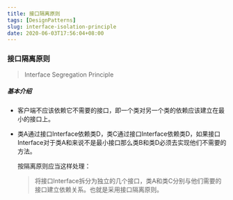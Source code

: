 ```yaml
---
title: 接口隔离原则
tags: [DesignPatterns]
slug: interface-isolation-principle
date: 2020-06-03T17:56:04+08:00
---
```


### 接口隔离原则

> Interface Segregation Principle
>
> <!--more-->

##### 基本介绍

- 客户端不应该依赖它不需要的接口，即一个类对另一个类的依赖应该建立在最小的接口上。

- 类A通过接口Interface依赖类D，类C通过接口Interface依赖类D，如果接口Interface对于类A和来说不是最小接口那么类B和类D必须去实现他们不需要的方法。

  

  按隔离原则应当这样处理：

  > 将接口Interface拆分为独立的几个接口，类A和类C分别与他们需要的接口建立依赖关系。也就是采用接口隔离原则。

